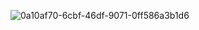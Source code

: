 

<!--
**Ziyoda1988/Ziyoda1988** is a ✨ _special_ ✨ repository because its `README.md` (this file) appears on your GitHub profile.

Here are some ideas to get you started:

- 🔭 I’m currently working on ...
- 🌱 I’m currently learning ...
- 👯 I’m looking to collaborate on ...
- 🤔 I’m looking for help with ...
- 💬 Ask me about ...
- 📫 How to reach me: ...
- 😄 Pronouns: ...
- ⚡ Fun fact: ...

-->
 
 ![0a10af70-6cbf-46df-9071-0ff586a3b1d6](https://user-images.githubusercontent.com/121525223/220755148-4b566478-73be-4193-be40-5cb38c05d997.gif) 


